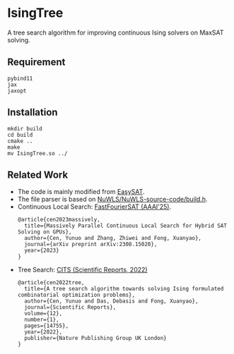 # IsingTree
A tree search algorithm for improving continuous Ising solvers on MaxSAT solving.

## Requirement
```
pybind11
jax
jaxopt
```

## Installation
```
mkdir build
cd build
cmake ..
make
mv IsingTree.so ../
```

## Related Work
- The code is mainly modified from [EasySAT](https://github.com/shaowei-cai-group/EasySAT).
- The file parser is based on [NuWLS/NuWLS-source-code/build.h](https://github.com/filyouzicha/NuWLS/blob/main/NuWLS-source-code/build.h).
- Continuous Local Search: [FastFourierSAT (AAAI'25)](https://github.com/seeder-research/FastFourierSAT).
  ```
  @article{cen2023massively,
    title={Massively Parallel Continuous Local Search for Hybrid SAT Solving on GPUs},
    author={Cen, Yunuo and Zhang, Zhiwei and Fong, Xuanyao},
    journal={arXiv preprint arXiv:2308.15020},
    year={2023}
  }
  ```
- Tree Search: [CITS (Scientific Reports, 2022)](https://www.nature.com/articles/s41598-022-19102-x)
  ```
  @article{cen2022tree,
    title={A tree search algorithm towards solving Ising formulated combinatorial optimization problems},
    author={Cen, Yunuo and Das, Debasis and Fong, Xuanyao},
    journal={Scientific Reports},
    volume={12},
    number={1},
    pages={14755},
    year={2022},
    publisher={Nature Publishing Group UK London}
  }
  ```

